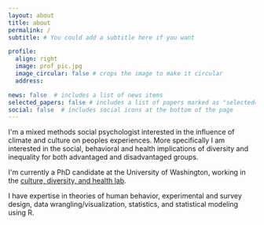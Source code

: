 ```yaml
---
layout: about
title: about
permalink: /
subtitle: # You could add a subtitle here if you want 

profile:
  align: right
  image: prof_pic.jpg
  image_circular: false # crops the image to make it circular
  address:

news: false  # includes a list of news items
selected_papers: false # includes a list of papers marked as "selected={true}"
social: false  # includes social icons at the bottom of the page
---
```


I'm a mixed methods social psychologist interested in the influence of climate and culture on peoples experiences. More specifically I am interested in the social, behavioral and health implications of diversity and inequality for both advantaged and disadvantaged groups.

I'm currently a PhD candidate at the University of Washington, working in the [culture, diversity, and health lab](https://depts.washington.edu/cdhlab/).

I have expertise in theories of human behavior, experimental and survey design, data wrangling/visualization, statistics, and statistical modeling using R.

